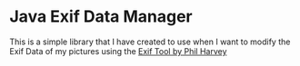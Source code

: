 # Java Exif Data Manager

This is a simple library that I have created to use when I want to modify the Exif Data of my pictures using the [Exif Tool by Phil Harvey](https://exiftool.org/)